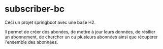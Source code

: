 # subscriber-bc

Ceci un projet springboot avec une base H2.

Il permet de créer des abonées,
de mettre à jour leurs données,
de résilier un abonnement,
de chercher un ou plusieurs abonnées
ainsi que récupérer l'ensemble des abonnées.
